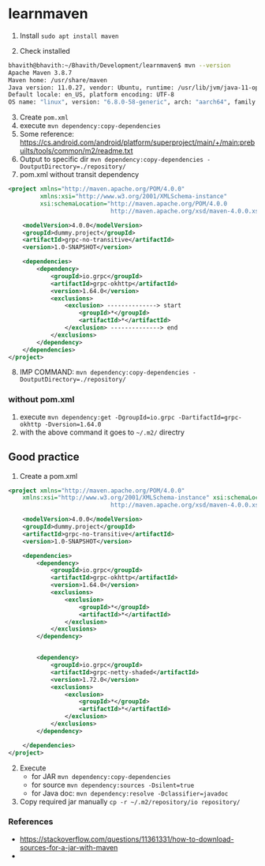 # learnmaven

1. Install 
`sudo apt install maven`

2. Check installed 

```bash
bhavith@bhavith:~/Bhavith/Development/learnmaven$ mvn --version
Apache Maven 3.8.7
Maven home: /usr/share/maven
Java version: 11.0.27, vendor: Ubuntu, runtime: /usr/lib/jvm/java-11-openjdk-arm64
Default locale: en_US, platform encoding: UTF-8
OS name: "linux", version: "6.8.0-58-generic", arch: "aarch64", family: "unix"
```

3. Create `pom.xml` 
4. execute `mvn dependency:copy-dependencies`
5. Some reference: https://cs.android.com/android/platform/superproject/main/+/main:prebuilts/tools/common/m2/readme.txt
6. Output to specific dir `mvn dependency:copy-dependencies -DoutputDirectory=./repository/`
7. pom.xml without transit dependency 
```xml
<project xmlns="http://maven.apache.org/POM/4.0.0"
         xmlns:xsi="http://www.w3.org/2001/XMLSchema-instance"
         xsi:schemaLocation="http://maven.apache.org/POM/4.0.0 
                             http://maven.apache.org/xsd/maven-4.0.0.xsd">

    <modelVersion>4.0.0</modelVersion>
    <groupId>dummy.project</groupId>
    <artifactId>grpc-no-transitive</artifactId>
    <version>1.0-SNAPSHOT</version>

    <dependencies>
        <dependency>
            <groupId>io.grpc</groupId>
            <artifactId>grpc-okhttp</artifactId>
            <version>1.64.0</version>
            <exclusions>
                <exclusion> --------------> start 
                    <groupId>*</groupId>
                    <artifactId>*</artifactId>
                </exclusion> --------------> end 
            </exclusions>
        </dependency>
    </dependencies>
</project>
```
8. IMP COMMAND: `mvn dependency:copy-dependencies -DoutputDirectory=./repository/`


### without pom.xml 
1. execute `mvn dependency:get -DgroupId=io.grpc -DartifactId=grpc-okhttp -Dversion=1.64.0`
2. with the above command it goes to `~/.m2/` directry 


## Good practice 
1. Create a pom.xml 
```xml
<project xmlns="http://maven.apache.org/POM/4.0.0"
    xmlns:xsi="http://www.w3.org/2001/XMLSchema-instance" xsi:schemaLocation="http://maven.apache.org/POM/4.0.0 
                             http://maven.apache.org/xsd/maven-4.0.0.xsd">

    <modelVersion>4.0.0</modelVersion>
    <groupId>dummy.project</groupId>
    <artifactId>grpc-no-transitive</artifactId>
    <version>1.0-SNAPSHOT</version>

    <dependencies>
        <dependency>
            <groupId>io.grpc</groupId>
            <artifactId>grpc-okhttp</artifactId>
            <version>1.64.0</version>
            <exclusions>
                <exclusion>
                    <groupId>*</groupId>
                    <artifactId>*</artifactId>
                </exclusion>
            </exclusions>
        </dependency>


        <dependency>
            <groupId>io.grpc</groupId>
            <artifactId>grpc-netty-shaded</artifactId>
            <version>1.72.0</version>
            <exclusions>
                <exclusion>
                    <groupId>*</groupId>
                    <artifactId>*</artifactId>
                </exclusion>
            </exclusions>
        </dependency>

    </dependencies>
</project>
```
2. Execute 
   - for JAR `mvn dependency:copy-dependencies` 
   - for source `mvn dependency:sources -Dsilent=true`
   - for Java doc: `mvn dependency:resolve -Dclassifier=javadoc`
3. Copy required jar manually `cp -r ~/.m2/repository/io repository/`



### References
- https://stackoverflow.com/questions/11361331/how-to-download-sources-for-a-jar-with-maven
- 